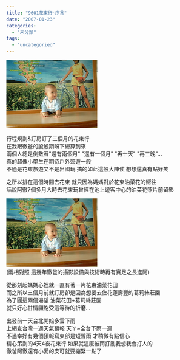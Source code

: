 ```yaml
---
title: "9601花東行~序言"
date: "2007-01-23"
categories: 
  - "未分類"
tags: 
  - "uncategoried"
---
```


![](images/366999690_47f17f4cfd_m.jpg)

行程規劃&訂房訂了三個月的花東行  
在我跟徹爸的殷殷期盼下總算到來  
兩個人總是倒數著"還有兩個月" "還有一個月" "再十天" "再三晚"...  
真的超像小學生在期待戶外郊遊一般  
不過是花東旅遊又不是出國玩 搞的如此這般大陣仗 想想還真有點好笑

之所以排在這個時間去花東 就只因為媽媽對於花東油菜花的嚮往  
話說阿徹7個多月大時去花東玩曾經在池上遊客中心的油菜花照片前留影  
  
![](images/366999690_47f17f4cfd_m.jpg)   
(兩相對照 這幾年徹爸的攝影設備與技術時再有實足之長進阿)  
  
從那刻起媽媽心裡就一直有著一片花東油菜花田  
而之所以三個月前就訂房卻是因為想要去住花蓮壽豐的葛莉絲莊園  
為了圓這兩個渴望 油菜花田+葛莉絲莊園  
就只好心甘情願飽受這等待的折磨...

出發前一天台北開始多雲下雨  
上網查台灣一週天氣預報 天ㄚ~全台下雨一週  
不過幸好有幾個預報寫東部是短暫雨 才稍微有點信心  
精心策劃的4天4夜花東行 如果就這麼被雨打亂我想我會打人的  
徹爸阿徹還有小愛的皮可就要繃緊一點了
